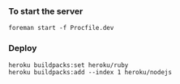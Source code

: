 ### To start the server
    foreman start -f Procfile.dev

### Deploy
    heroku buildpacks:set heroku/ruby
    heroku buildpacks:add --index 1 heroku/nodejs
